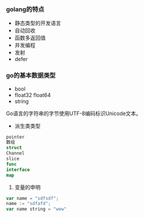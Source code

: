 ### golang的特点

- 静态类型的开发语言
- 自动回收
- 函数多返回值
- 并发编程
- 发射
- defer

### go的基本数据类型

- bool
- float32 float64
- string

Go语言的字符串的字节使用UTF-8编码标识Unicode文本。

- 派生类类型

```go
pointer
数组
struct
Channel
slice
func
interface
map
```



1. 变量的申明

```js
var name = "sdfsdf";
name := "sdfafd";
var name string = "wew"
```

